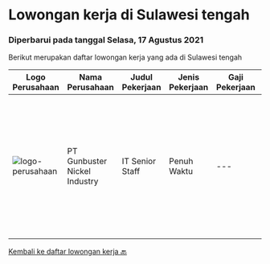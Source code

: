 
  # Lowongan kerja di Sulawesi tengah

  ### Diperbarui pada tanggal Selasa, 17 Agustus 2021

  Berikut merupakan daftar lowongan kerja yang ada di Sulawesi tengah

  |Logo Perusahaan | Nama Perusahaan | Judul Pekerjaan | Jenis Pekerjaan | Gaji Pekerjaan | Lokasi | Deskripsi | Tanggal diunggah | Pranala |
  | -------------- | --------------- | --------------- | --------- | --------- | -------------- | ------- | ----------- | ----------- |
  |![logo-perusahaan](https://image-service-cdn.seek.com.au/b5064dcc65945b6a538802803c5c7964bea2108f/ee4dce1061f3f616224767ad58cb2fc751b8d2dc)|PT Gunbuster Nickel Industry|IT Senior Staff|Penuh Waktu|---|Sulawesi Tengah|Kualifikasi: D3 Teknologi Informatika, Sistem Informatika / sejenis Minimal 3-4 Tahun di bidang yang sama Usia minimal 26-30 Tahun Memiliki Kemampuan...|Rabu, 11 Agustus 2021|https://www.jobstreet.co.id/id/job/it-senior-staff-3590799?token=0~a5237a4d-ebb2-4bd3-8574-8d008e9153c4&sectionRank=1&jobId=jobstreet-id-job-3590799|


  [Kembali ke daftar lowongan kerja 🔙](../README.md#daftar-lowongan-kerja)
  